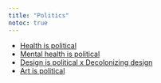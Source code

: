 ```yaml
---
title: "Politics"
notoc: true
---
```


- [Health is political](notes/politics/health-is-political)
- [Mental health is political](notes/soc-sci/politics/mh-political.md)
- [Design is political x Decolonizing design](notes/skills/design/decolonizing-design.md)
- [Art is political](notes/soc-sci/politics/art-political.md)